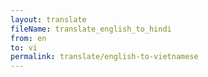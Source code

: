 ```yaml
--- 
layout: translate 
fileName: translate_english_to_hindi 
from: en
to: vi 
permalink: translate/english-to-vietnamese
---
```

